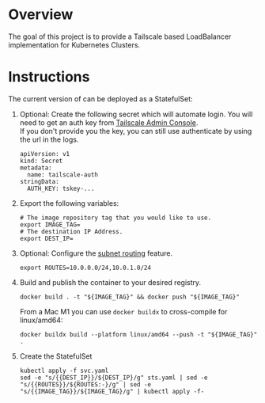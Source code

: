 # Overview
The goal of this project is to provide a Tailscale based LoadBalancer implementation for Kubernetes Clusters.

# Instructions
The current version of can be deployed as a StatefulSet:
1. Optional: Create the following secret which will automate login.
  You will need to get an auth key from [Tailscale Admin Console](https://login.tailscale.com/admin/authkeys).  
  If you don't provide you the key, you can still use authenticate by using the url in the logs.
    ```
    apiVersion: v1
    kind: Secret
    metadata:
      name: tailscale-auth
    stringData:
      AUTH_KEY: tskey-...
    ```
1. Export the following variables:
    ```
    # The image repository tag that you would like to use.
    export IMAGE_TAG=
    # The destination IP Address.
    export DEST_IP=
    ```

1. Optional: Configure the [subnet routing](https://tailscale.com/kb/1019/subnets) feature.
    ```
    export ROUTES=10.0.0.0/24,10.0.1.0/24
    ```

1. Build and publish the container to your desired registry.
    ```
    docker build . -t "${IMAGE_TAG}" && docker push "${IMAGE_TAG}"
    ```

    From a Mac M1 you can use `docker buildx` to cross-compile for linux/amd64:
    ```
    docker buildx build --platform linux/amd64 --push -t "${IMAGE_TAG}" .
    ```

1. Create the StatefulSet
    ```
    kubectl apply -f svc.yaml
    sed -e "s/{{DEST_IP}}/${DEST_IP}/g" sts.yaml | sed -e "s/{{ROUTES}}/${ROUTES:-}/g" | sed -e "s/{{IMAGE_TAG}}/${IMAGE_TAG}/g" | kubectl apply -f-
    ```